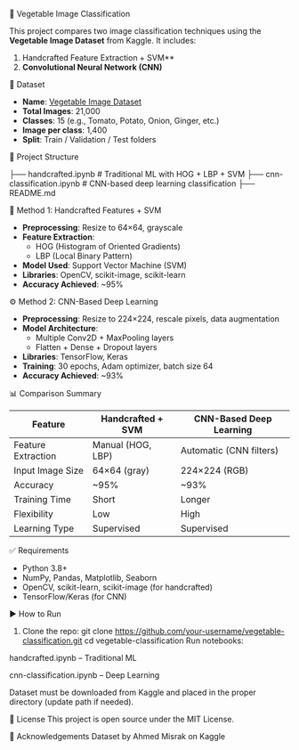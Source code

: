 🥦 Vegetable Image Classification

This project compares two image classification techniques using the **Vegetable Image Dataset** from Kaggle. It includes:

1. Handcrafted Feature Extraction + SVM**
2. **Convolutional Neural Network (CNN)**


📁 Dataset

- **Name**: [Vegetable Image Dataset](https://www.kaggle.com/datasets/misrakahmed/vegetable-image-dataset)
- **Total Images**: 21,000
- **Classes**: 15 (e.g., Tomato, Potato, Onion, Ginger, etc.)
- **Image per class**: 1,400
- **Split**: Train / Validation / Test folders


📌 Project Structure

├── handcrafted.ipynb # Traditional ML with HOG + LBP + SVM
├── cnn-classification.ipynb # CNN-based deep learning classification
├── README.md


🧠 Method 1: Handcrafted Features + SVM

- **Preprocessing**: Resize to 64×64, grayscale
- **Feature Extraction**:
  - HOG (Histogram of Oriented Gradients)
  - LBP (Local Binary Pattern)
- **Model Used**: Support Vector Machine (SVM)
- **Libraries**: OpenCV, scikit-image, scikit-learn
- **Accuracy Achieved**: ~95%


⚙️ Method 2: CNN-Based Deep Learning

- **Preprocessing**: Resize to 224×224, rescale pixels, data augmentation
- **Model Architecture**:
  - Multiple Conv2D + MaxPooling layers
  - Flatten + Dense + Dropout layers
- **Libraries**: TensorFlow, Keras
- **Training**: 30 epochs, Adam optimizer, batch size 64
- **Accuracy Achieved**: ~93%


📊 Comparison Summary

| Feature             | Handcrafted + SVM | CNN-Based Deep Learning |
|---------------------|-------------------|--------------------------|
| Feature Extraction  | Manual (HOG, LBP) | Automatic (CNN filters) |
| Input Image Size    | 64×64 (gray)      | 224×224 (RGB)           |
| Accuracy            | ~95%              | ~93%                    |
| Training Time       | Short             | Longer                  |
| Flexibility         | Low               | High                    |
| Learning Type       | Supervised        | Supervised              |


✅ Requirements

- Python 3.8+
- NumPy, Pandas, Matplotlib, Seaborn
- OpenCV, scikit-learn, scikit-image (for handcrafted)
- TensorFlow/Keras (for CNN)


▶️ How to Run

1. Clone the repo:
   git clone https://github.com/your-username/vegetable-classification.git
   cd vegetable-classification
Run notebooks:

handcrafted.ipynb – Traditional ML

cnn-classification.ipynb – Deep Learning

Dataset must be downloaded from Kaggle and placed in the proper directory (update path if needed).

📌 License
This project is open source under the MIT License.

🙌 Acknowledgements
Dataset by Ahmed Misrak on Kaggle
